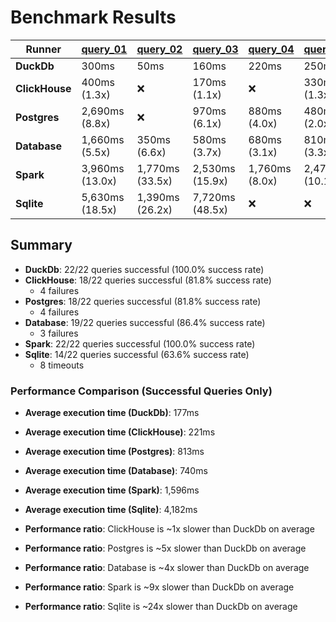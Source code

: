 # Benchmark Results

| Runner | [query_01](Queries/query_01.sql) | [query_02](Queries/query_02.sql) | [query_03](Queries/query_03.sql) | [query_04](Queries/query_04.sql) | [query_05](Queries/query_05.sql) | [query_06](Queries/query_06.sql) | [query_07](Queries/query_07.sql) | [query_08](Queries/query_08.sql) | [query_09](Queries/query_09.sql) | [query_10](Queries/query_10.sql) | [query_11](Queries/query_11.sql) | [query_12](Queries/query_12.sql) | [query_13](Queries/query_13.sql) | [query_14](Queries/query_14.sql) | [query_15](Queries/query_15.sql) | [query_16](Queries/query_16.sql) | [query_17](Queries/query_17.sql) | [query_18](Queries/query_18.sql) | [query_19](Queries/query_19.sql) | [query_20](Queries/query_20.sql) | [query_21](Queries/query_21.sql) | [query_22](Queries/query_22.sql) |
|--------|------------|------------|------------|------------|------------|------------|------------|------------|------------|------------|------------|------------|------------|------------|------------|------------|------------|------------|------------|------------|------------|------------|
| **DuckDb** | 300ms | 50ms | 160ms | 220ms | 250ms | 20ms | 100ms | 310ms | 360ms | 170ms | 40ms | 60ms | 210ms | 10ms | 10ms | 30ms | 260ms | 370ms | 270ms | 50ms | 610ms | 40ms |
| **ClickHouse** | 400ms (1.3x) | ❌ | 170ms (1.1x) | ❌ | 330ms (1.3x) | 40ms (1.8x) | 130ms (1.4x) | 430ms (1.4x) | 520ms (1.4x) | 270ms (1.6x) | 60ms (1.4x) | 100ms (1.7x) | 160ms (1.3x) | 20ms (1.5x) | 30ms (3.1x) | 40ms (1.2x) | 350ms (1.3x) | 330ms (1.1x) | 540ms (2.0x) | 60ms (1.2x) | ❌ | ❌ |
| **Postgres** | 2,690ms (8.8x) | ❌ | 970ms (6.1x) | 880ms (4.0x) | 480ms (2.0x) | 430ms (21.4x) | 570ms (6.0x) | 490ms (1.6x) | 1,260ms (3.5x) | 670ms (3.9x) | 100ms (2.6x) | 680ms (11.0x) | 580ms (2.8x) | 420ms (29.8x) | 400ms (39.9x) | 180ms (6.1x) | ❌ | 3,050ms (8.2x) | 600ms (2.2x) | ❌ | ❌ | 200ms (5.4x) |
| **Database** | 1,660ms (5.5x) | 350ms (6.6x) | 580ms (3.7x) | 680ms (3.1x) | 810ms (3.3x) | 100ms (5.0x) | 260ms (2.8x) | 740ms (2.4x) | 2,000ms (5.5x) | 500ms (2.9x) | 80ms (1.9x) | 420ms (6.8x) | 1,590ms (7.6x) | 110ms (7.9x) | 170ms (17.4x) | 220ms (7.5x) | 720ms (2.8x) | 2,350ms (6.3x) | 730ms (2.7x) | ❌ | ❌ | ❌ |
| **Spark** | 3,960ms (13.0x) | 1,770ms (33.5x) | 2,530ms (15.9x) | 1,760ms (8.0x) | 2,470ms (10.1x) | 120ms (6.2x) | 1,760ms (18.5x) | 980ms (3.1x) | 2,200ms (6.1x) | 1,470ms (8.5x) | 360ms (9.2x) | 610ms (9.8x) | 1,430ms (6.8x) | 150ms (10.9x) | 360ms (36.4x) | 490ms (17.0x) | 1,890ms (7.3x) | 4,330ms (11.7x) | 600ms (2.3x) | 410ms (8.0x) | 5,010ms (8.2x) | 440ms (11.6x) |
| **Sqlite** | 5,630ms (18.5x) | 1,390ms (26.2x) | 7,720ms (48.5x) | ❌ | ❌ | 790ms (39.5x) | 3,080ms (32.5x) | 14,240ms (45.3x) | 17,480ms (48.0x) | 970ms (5.7x) | 1,160ms (29.7x) | 760ms (12.2x) | 4,290ms (20.4x) | 420ms (29.9x) | 390ms (39.2x) | 240ms (8.2x) | ❌ | ❌ | ❌ | ❌ | ❌ | ❌ |

## Summary

- **DuckDb**: 22/22 queries successful (100.0% success rate)
- **ClickHouse**: 18/22 queries successful (81.8% success rate)
  - 4 failures
- **Postgres**: 18/22 queries successful (81.8% success rate)
  - 4 failures
- **Database**: 19/22 queries successful (86.4% success rate)
  - 3 failures
- **Spark**: 22/22 queries successful (100.0% success rate)
- **Sqlite**: 14/22 queries successful (63.6% success rate)
  - 8 timeouts

### Performance Comparison (Successful Queries Only)
- **Average execution time (DuckDb)**: 177ms
- **Average execution time (ClickHouse)**: 221ms
- **Average execution time (Postgres)**: 813ms
- **Average execution time (Database)**: 740ms
- **Average execution time (Spark)**: 1,596ms
- **Average execution time (Sqlite)**: 4,182ms

- **Performance ratio**: ClickHouse is ~1x slower than DuckDb on average
- **Performance ratio**: Postgres is ~5x slower than DuckDb on average
- **Performance ratio**: Database is ~4x slower than DuckDb on average
- **Performance ratio**: Spark is ~9x slower than DuckDb on average
- **Performance ratio**: Sqlite is ~24x slower than DuckDb on average
